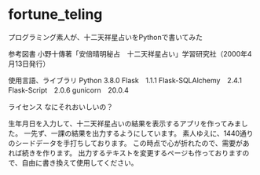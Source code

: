 # fortune_teling

プログラミング素人が、十二天祥星占いをPythonで書いてみた

参考図書
小野十傳著「安倍晴明秘占　十二天祥星占い」学習研究社（2000年4月13日発行）

使用言語、ライブラリ
Python 3.8.0
Flask　1.1.1
Flask-SQLAlchemy　2.4.1
Flask-Script　2.0.6
gunicorn　20.0.4

ライセンス
なにそれおいしいの？


生年月日を入力して、十二天祥星占いの結果を表示するアプリを作ってみました。
一先ず、一課の結果を出力するようにしています。
素人ゆえに、1440通りのシードデータを手打ちしております。
この時点で心が折れたので、需要があれば続きを作ります。
出力するテキストを変更するページも作っておりますので、自由に書き換えて使用してください。
